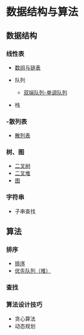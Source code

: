 # 数据结构与算法

## 数据结构

### 线性表

- [数组与链表](./数组与链表.md)
- 队列

  - [双端队列-单调队列](https://github.com/simonwong/leet-code-algorithms/issues/12)
- 栈

### -散列表

- [散列表](./散列表.md)

### 树、图

- [二叉树](./树.md)
- [二叉堆](./二叉堆.md)
- [图](./图.md)

### 字符串

- 子串查找

## 算法

###  排序

- [排序](./排序算法.md)
- [优先队列（堆）](./二叉堆.md)

### 查找

### 算法设计技巧

- 贪心算法
- 动态规划



